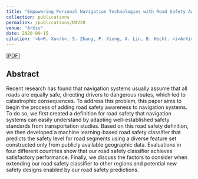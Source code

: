 ```yaml
---
title: "Empowering Personal Navigation Technologies with Road Safety Awareness"
collection: publications
permalink: /publications/NAV20
venue: "ArXiv"
date: 2020-09-15
citation: '<b>R. Xu</b>, S. Zhang, P. Xiong, A. Lin, B. Hecht. <i>ArXiv 2020.</i>'
---
```

[[PDF]](https://derrickxunu.github.io/files/NAV20.pdf)

## Abstract
Recent research has found that navigation systems usually assume
that all roads are equally safe, directing drivers to dangerous routes,
which led to catastrophic consequences. To address this problem,
this paper aims to begin the process of adding road safety awareness
to navigation systems. To do so, we first created a definition for
road safety that navigation systems can easily understand by adapting well-established safety standards from transportation studies.
Based on this road safety definition, we then developed a machine
learning-based road safety classifier that predicts the safety level
for road segments using a diverse feature set constructed only from
publicly available geographic data. Evaluations in four different
countries show that our road safety classifier achieves satisfactory
performance. Finally, we discuss the factors to consider when extending our road safety classifier to other regions and potential
new safety designs enabled by our road safety predictions.
